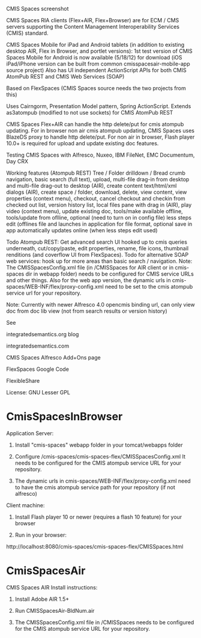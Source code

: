 CMIS Spaces screenshot

CMIS Spaces RIA clients (Flex+AIR, Flex+Browser) are for ECM / CMS servers supporting the Content Management Interoperability Services (CMIS) standard.

CMIS Spaces Mobile for iPad and Android tablets (in addition to existing desktop AIR, Flex in Browser, and portlet versions):
1st test version of CMIS Spaces Mobile for Android is now available (5/18/12) for download
(iOS iPad/iPhone version can be built from common cmisspacesair-mobile-app source project)
Also has UI independent ActionScript APIs for both CMIS AtomPub REST and CMIS Web Services (SOAP)

Based on FlexSpaces (CMIS Spaces source needs the two projects from this)

Uses Cairngorm, Presentation Model pattern, Spring ActionScript. Extends as3atompub (modified to not use sockets) for CMIS AtomPub REST

CMIS Spaces Flex+AIR can handle the http delete/put for cmis atompub updating. For in browser non air cmis atompub updating, CMIS Spaces uses BlazeDS proxy to handle http delete/put. For non air in browser, Flash player 10.0+ is required for upload and update existing doc features.

Testing CMIS Spaces with Alfresco, Nuxeo, IBM FileNet, EMC Documentum, Day CRX

Working features (Atompub REST) Tree / Folder drilldown / Bread crumb navigation, basic search (full text), upload, multi-file drag-in from desktop and multi-file drag-out to desktop (AIR), create content text/html/xml dialogs (AIR), create space / folder, download, delete, view content, view properties (context menu), checkout, cancel checkout and checkin from checked out list, version history list, local files pane with drag in (AIR), play video (context menu), update existing doc, tools/make available offline, tools/update from oflline, optional (need to turn on in config file) less steps edit (offlines file and launches in application for file format, optional save in app automatically updates online (when less steps edit used)

Todo Atompub REST: Get advanced search UI hooked up to cmis queries underneath, cut/copy/paste, edit properties, rename, file icons, thumbnail renditions (and coverflow UI from FlexSpaces). Todo for alternative SOAP web services: hook up for more areas than basic search / navigation. Note: The CMISSpacesConfig.xml file (in <program files>/CMISSpaces for AIR client or in cmis-spaces dir in webapp folder) needs to be configured for CMIS service URLs and other things. Also for the web app version, the dynamic urls in cmis-spaces/WEB-INF/flex/proxy-config.xml need to be set to the cmis atompub service url for your repository.

Note: Currently with newer Alfresco 4.0 opencmis binding url, can only view doc from doc lib view (not from search results or version history)

See

integratedsemantics.org blog

integratedsemantics.com

CMIS Spaces Alfresco Add+Ons page

FlexSpaces Google Code

FlexibleShare 

License: GNU Lesser GPL

# CmisSpacesInBrowser  

Application Server:

1. Install "cmis-spaces" webapp folder in your tomcat/webapps folder

2. Configure /cmis-spaces/cmis-spaces-flex/CMISSpacesConfig.xml It needs to be configured for the CMIS atompub service URL for your repository.

3. The dynamic urls in cmis-spaces/WEB-INF/flex/proxy-config.xml need to have the cmis atompub service path for your repository (if not alfresco)

Client machine:

1. Install Flash player 10 or newer (requires a flash 10 feature) for your browser

2. Run in your browser:

http://localhost:8080/cmis-spaces/cmis-spaces-flex/CMISSpaces.html

#  CmisSpacesAir  

CMIS Spaces AIR Install instructions:

1. Install Adobe AIR 1.5+

2. Run CMISSpacesAir-BldNum.air

2. The CMISSpacesConfig.xml file in <program files>/CMISSpaces needs to be configured for the CMIS atompub service URL for your repository.
